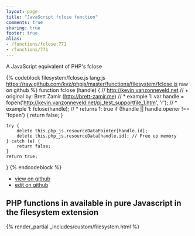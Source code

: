 ```yaml
---
layout: page
title: "JavaScript fclose function"
comments: true
sharing: true
footer: true
alias:
- /functions/fclose:771
- /functions/771
---
```

<!-- Generated by Rakefile:build -->
A JavaScript equivalent of PHP's fclose

{% codeblock filesystem/fclose.js lang:js https://raw.github.com/kvz/phpjs/master/functions/filesystem/fclose.js raw on github %}
function fclose (handle) {
    // http://kevin.vanzonneveld.net
    // +   original by: Brett Zamir (http://brett-zamir.me)
    // *     example 1: var handle = fopen('http://kevin.vanzonneveld.net/pj_test_supportfile_1.htm', 'r');
    // *     example 1: fclose(handle);
    // *     returns 1: true
    if (!handle || handle.opener !== 'fopen') {
        return false;
    }

    try {
        delete this.php_js.resourceDataPointer[handle.id];
        delete this.php_js.resourceData[handle.id]; // Free up memory
    } catch (e) {
        return false;
    }
    return true;
}
{% endcodeblock %}

 - [view on github](https://github.com/kvz/phpjs/blob/master/functions/filesystem/fclose.js)
 - [edit on github](https://github.com/kvz/phpjs/edit/master/functions/filesystem/fclose.js)

## PHP functions in available in pure Javascript in the filesystem extension
{% render_partial _includes/custom/filesystem.html %}
